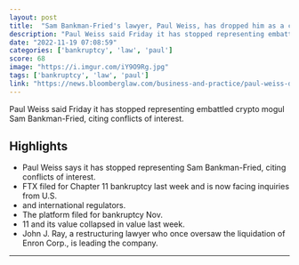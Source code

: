 ```yaml
---
layout: post
title:  "Sam Bankman-Fried's lawyer, Paul Weiss, has dropped him as a client."
description: "Paul Weiss said Friday it has stopped representing embattled crypto mogul Sam Bankman-Fried, citing conflicts of interest."
date: "2022-11-19 07:08:59"
categories: ['bankruptcy', 'law', 'paul']
score: 68
image: "https://i.imgur.com/iY9O9Rg.jpg"
tags: ['bankruptcy', 'law', 'paul']
link: "https://news.bloomberglaw.com/business-and-practice/paul-weiss-drops-ex-ftx-ceo-bankman-fried-as-client-on-conflicts"
---
```


Paul Weiss said Friday it has stopped representing embattled crypto mogul Sam Bankman-Fried, citing conflicts of interest.

## Highlights

- Paul Weiss says it has stopped representing Sam Bankman-Fried, citing conflicts of interest.
- FTX filed for Chapter 11 bankruptcy last week and is now facing inquiries from U.S.
- and international regulators.
- The platform filed for bankruptcy Nov.
- 11 and its value collapsed in value last week.
- John J. Ray, a restructuring lawyer who once oversaw the liquidation of Enron Corp., is leading the company.

---
